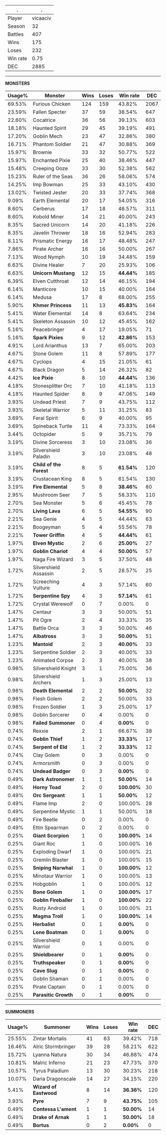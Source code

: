 .|.
|-|-
Player|vicaaciv
Season|32
Battles|407
Wins|175
Loses|232
Win rate|0.75
DEC|2885

---
**MONSTERS**

Usage%|Monster|Wins|Loses|Win rate|DEC|
-|-|-|-|-|-|
69.53%|Furious Chicken|124|159|43.82%|2067|
23.59%|Fallen Specter|37|59|38.54%|647|
22.60%|Cocatrice|36|56|39.13%|603|
18.18%|Haunted Spirit|29|45|39.19%|491|
17.20%|Goblin Mech|23|47|32.86%|380|
16.71%|Phantom Soldier|21|47|30.88%|369|
15.97%|Brownie|33|32|50.77%|522|
15.97%|Enchanted Pixie|25|40|38.46%|447|
15.48%|Creeping Ooze|33|30|52.38%|562|
15.23%|Ruler of the Seas|36|26|58.06%|574|
14.25%|Imp Bowman|25|33|43.10%|430|
13.02%|Twisted Jester|20|33|37.74%|368|
9.09%|Earth Elemental|20|17|54.05%|316|
8.60%|Cerberus|17|18|48.57%|311|
8.60%|Kobold Miner|14|21|40.00%|243|
8.35%|Sacred Unicorn|14|20|41.18%|226|
8.35%|Javelin Thrower|18|16|52.94%|283|
8.11%|Prismatic Energy|16|17|48.48%|247|
7.86%|Pirate Archer|16|16|50.00%|267|
7.13%|Wood Nymph|10|19|34.48%|159|
6.63%|Divine Healer|7|20|25.93%|106|
6.63%|**Unicorn Mustang**|12|15|**44.44%**|185|
6.39%|Elven Cutthroat|12|14|46.15%|194|
6.14%|Manticore|10|15|40.00%|164|
6.14%|Medusa|17|8|68.00%|255|
5.90%|**Khmer Princess**|11|13|**45.83%**|164|
5.41%|Water Elemental|14|8|63.64%|234|
5.41%|Skeleton Assassin|10|12|45.45%|162|
5.16%|Peacebringer|4|17|19.05%|71|
5.16%|**Spark Pixies**|9|12|**42.86%**|153|
4.91%|Lord Arianthus|13|7|65.00%|203|
4.67%|Stone Golem|11|8|57.89%|177|
4.67%|Cyclops|4|15|21.05%|61|
4.67%|Black Dragon|5|14|26.32%|82|
4.42%|**Ice Pixie**|8|10|**44.44%**|136|
4.18%|Stonesplitter Orc|7|10|41.18%|113|
4.18%|Haunted Spider|8|9|47.06%|149|
3.93%|Undead Priest|7|9|43.75%|112|
3.93%|Skeletal Warrior|5|11|31.25%|83|
3.69%|Feral Spirit|6|9|40.00%|95|
3.69%|Spineback Turtle|11|4|73.33%|164|
3.44%|Octopider|5|9|35.71%|79|
3.19%|Divine Sorceress|3|10|23.08%|36|
3.19%|Silvershield Paladin|3|10|23.08%|48|
3.19%|**Child of the Forest**|8|5|**61.54%**|120|
3.19%|Crustacean King|8|5|61.54%|130|
3.19%|**Fire Elemental**|5|8|**38.46%**|80|
2.95%|Mushroom Seer|7|5|58.33%|110|
2.70%|Sea Monster|5|6|45.45%|78|
2.70%|**Living Lava**|6|5|**54.55%**|90|
2.21%|Sea Genie|4|5|44.44%|63|
2.21%|Boogeyman|5|4|55.56%|78|
2.21%|**Tower Griffin**|4|5|**44.44%**|61|
1.97%|**Elven Mystic**|2|6|**25.00%**|27|
1.97%|**Goblin Chariot**|4|4|**50.00%**|57|
1.97%|Naga Fire Wizard|3|5|37.50%|48|
1.72%|Silvershield Assassin|2|5|28.57%|25|
1.72%|Screeching Vulture|4|3|57.14%|60|
1.72%|**Serpentine Spy**|4|3|**57.14%**|61|
1.72%|Crystal Werewolf|0|7|0.00%|0|
1.47%|Centaur|3|3|50.00%|51|
1.47%|Pit Ogre|2|4|33.33%|35|
1.47%|Battle Orca|3|3|50.00%|46|
1.47%|**Albatross**|3|3|**50.00%**|51|
1.23%|**Mantoid**|2|3|**40.00%**|33|
1.23%|Serpentine Soldier|2|3|40.00%|33|
1.23%|Animated Corpse|2|3|40.00%|38|
0.98%|Silvershield Knight|3|1|75.00%|36|
0.98%|Silvershield Archers|1|3|25.00%|13|
0.98%|**Death Elemental**|2|2|**50.00%**|32|
0.98%|Flesh Golem|2|2|50.00%|33|
0.98%|Frozen Soldier|1|3|25.00%|17|
0.98%|Goblin Sorcerer|0|4|0.00%|0|
0.98%|**Failed Summoner**|0|4|**0.00%**|0|
0.74%|Rexxie|2|1|66.67%|38|
0.74%|**Goblin Thief**|1|2|**33.33%**|17|
0.74%|**Serpent of Eld**|1|2|**33.33%**|12|
0.74%|Clay Golem|0|3|0.00%|0|
0.74%|Armorsmith|0|3|0.00%|0|
0.74%|**Undead Badger**|0|3|**0.00%**|0|
0.49%|**Dark Astronomer**|1|1|**50.00%**|14|
0.49%|**Horny Toad**|2|0|**100.00%**|30|
0.49%|**Orc Sergeant**|1|1|**50.00%**|12|
0.49%|Flame Imp|2|0|100.00%|28|
0.49%|Serpentine Mystic|1|1|50.00%|18|
0.49%|Fire Beetle|0|2|0.00%|0|
0.49%|Ettin Spearman|0|2|0.00%|0|
0.25%|**Giant Scorpion**|1|0|**100.00%**|14|
0.25%|Giant Roc|1|0|100.00%|16|
0.25%|Exploding Dwarf|1|0|100.00%|21|
0.25%|Gremlin Blaster|1|0|100.00%|15|
0.25%|**Sniping Narwhal**|1|0|**100.00%**|12|
0.25%|Minotaur Warrior|1|0|100.00%|13|
0.25%|Hobgoblin|1|0|100.00%|12|
0.25%|**Bone Golem**|1|0|**100.00%**|17|
0.25%|**Goblin Fireballer**|1|0|**100.00%**|22|
0.25%|Rusty Android|1|0|100.00%|21|
0.25%|**Magma Troll**|1|0|**100.00%**|14|
0.25%|**Herbalist**|0|1|**0.00%**|0|
0.25%|**Lone Boatman**|0|1|**0.00%**|0|
0.25%|Silvershield Warrior|0|1|0.00%|0|
0.25%|**Shieldbearer**|0|1|**0.00%**|0|
0.25%|**Truthspeaker**|0|1|**0.00%**|0|
0.25%|**Cave Slug**|0|1|**0.00%**|0|
0.25%|Goblin Shaman|0|1|0.00%|0|
0.25%|Pirate Captain|0|1|0.00%|0|
0.25%|**Parasitic Growth**|0|1|**0.00%**|0|

---
**SUMMONERS**

Usage%|Summoner|Wins|Loses|Win rate|DEC|
-|-|-|-|-|-|
25.55%|Zintar Mortalis|41|63|39.42%|718|
16.46%|Alric Stormbringer|39|28|58.21%|622|
15.72%|Lyanna Natura|30|34|46.88%|474|
10.81%|Malric Inferno|21|23|47.73%|370|
10.57%|Tyrus Paladium|13|30|30.23%|218|
10.07%|Daria Dragonscale|14|27|34.15%|220|
5.41%|**Wizard of Eastwood**|8|14|**36.36%**|120|
3.93%|**Pyre**|7|9|**43.75%**|105|
0.49%|**Contessa L'ament**|1|1|**50.00%**|14|
0.49%|**Drake of Arnak**|1|1|**50.00%**|18|
0.49%|**Bortus**|0|2|**0.00%**|0|
